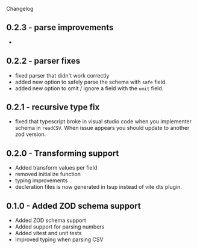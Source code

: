 Changelog

## 0.2.3 - parse improvements
- 

## 0.2.2 - parser fixes
- fixed parser that didn't work correctly
- added new option to safely parse the schema with `safe` field.
- added new option to omit / ignore a field with the `omit` field.

## 0.2.1 - recursive type fix
- fixed that typescript broke in visual studio code when you implementer schema in `readCSV`. When issue appears you should update to another zod version.

## 0.2.0 - Transforming support
- Added transform values per field
- removed initialize function
- typing improvements
- decleration files is now generated in tsup instead of vite dts plugin.

## 0.1.0 - Added ZOD schema support
- Added ZOD schema support
- Added support for parsing numbers
- Added vitest and unit tests
- Improved typing when parsing CSV